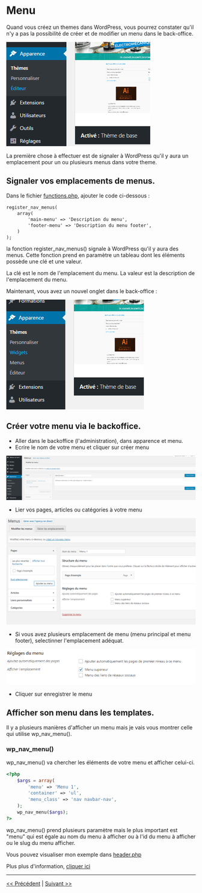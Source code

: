 # Menu

Quand vous créez un themes dans WordPress, vous pourrez constater qu'il n'y a pas la possibilité de 
créer et de modifier un menu dans le back-office.

![cover](../images/sans-menu.png)


La première chose à effectuer est de signaler à WordPress qu'il y aura un emplacement pour un ou plusieurs menus dans votre theme.
 
 
## Signaler vos emplacements de menus.

Dans le fichier [functions.php](functions.md), ajouter le code ci-dessous :

```
register_nav_menus(
    array(
        'main-menu' => 'Description du menu',
        'footer-menu' => 'Description du menu footer',
    )
);
```

la fonction register_nav_menus() signale à WordPress qu'il y aura des menus.
Cette fonction prend en paramètre un tableau dont les éléments possède une clé et une valeur.

La clé est le nom de l'emplacement du menu.
La valeur est la description de l'emplacement du menu.

Maintenant, vous avez un nouvel onglet dans le back-office :

![cover](../images/avec-menu.png)


## Créer votre menu via le backoffice.

- Aller dans le backoffice (l'administration), dans apparence et menu.
- Ecrire le nom de votre menu et cliquer sur créer menu

![cover](../images/avec-menu-2.png)

- Lier vos pages, articles ou catégories à votre menu

![cover](../images/avec-menu-3.png)

- Si vous avez plusieurs emplacement de menu (menu principal et menu footer), selectinner l'emplacement adéquat.

![cover](../images/avec-menu-4.png)

- Cliquer sur enregistrer le menu

## Afficher son menu dans les templates.

Il y a plusieurs manières d'afficher un menu mais je vais vous montrer celle qui utilise wp_nav_menu().

### wp_nav_menu()

wp_nav_menu() va chercher les éléments de votre menu et afficher celui-ci.

```php
<?php
    $args = array(
        'menu' => 'Menu 1',
        'container' => 'ul',
        'menu_class' => 'nav navbar-nav',
    );
    wp_nav_menu($args);
?>
```

wp_nav_menu() prend plusieurs paramètre mais le plus important est "menu" qui est égale au nom du menu à afficher ou à l'id du menu à afficher ou le slug du menu afficher.

Vous pouvez visualiser mon exemple dans [header.php](../header.php)

Plus plus d'information, [cliquer ici](https://developer.wordpress.org/reference/functions/wp_nav_menu/)


---

[<< Précédent](assets.md) | [Suivant >>](traduction.md)



